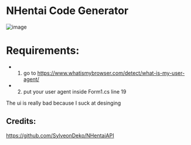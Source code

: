 # NHentai Code Generator 
![image](https://github.com/user-attachments/assets/22347c11-3630-4861-bd2d-3b975095aacf)

# Requirements:
* 1. go to https://www.whatismybrowser.com/detect/what-is-my-user-agent/
* 2. put your user agent inside Form1.cs line 19
 
The ui is really bad because I suck at desinging

## Credits:
https://github.com/SylveonDeko/NHentaiAPI
